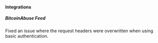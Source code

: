 
#### Integrations

##### BitcoinAbuse Feed

Fixed an issue where the request headers were overwritten when using basic authentication.